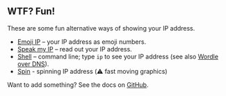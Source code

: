 ## WTF? Fun!

These are some fun alternative ways of showing your IP address.

* [Emoji IP](/fun/emoji) – your IP address as emoji numbers.
* [Speak my IP](/fun/speak) – read out your IP address.
* [Shell](/sh) – command line; type `ip` to see your IP address (see also
  [Wordle over DNS](https://dgl.cx/2022/02/wordle-over-dns)).
* [Spin](/fun/spin) - spinning IP address (⚠️  fast moving graphics)

Want to add something? See the docs on
[GitHub](https://github.com/dgl/ip.wtf/blob/master/fun).
